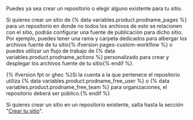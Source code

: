 Puedes ya sea crear un repositorio o elegir alguno existente para tu sitio.

Si quieres crear un sitio de {% data variables.product.prodname_pages %} para un repositorio en donde no todos los archivos de este se relacionen con el sitio, podrás configurar una fuente de publicación para dicho sitio. Por ejemplo, puedes tener una rama y carpeta dedicados para albergar los archivos fuente de tu sitio{% ifversion pages-custom-workflow %} o puedes utilizar un flujo de trabajo de {% data variables.product.prodname_actions %} personalizado para crear y desplegar los archivos fuente de tu sitio{% endif %}.

{% ifversion fpt or ghec %}Si la cuenta a la que pertenece el repositorio utiliza {% data variables.product.prodname_free_user %} o {% data variables.product.prodname_free_team %} para organizaciones, el repositorio deberá ser público.{% endif %}

Si quieres crear un sitio en un repositorio existente, salta hasta la sección "[Crear tu sitio](#creating-your-site)".
